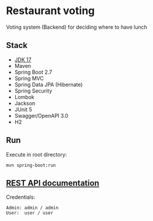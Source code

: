 # Restaurant voting
Voting system (Backend) for deciding where to have lunch


## Stack
- [JDK 17](http://jdk.java.net/17/)
- Maven
- Spring Boot 2.7
- Spring MVC
- Spring Data JPA (Hibernate)
- Spring Security
- Lombok
- Jackson
- JUnit 5
- Swagger/OpenAPI 3.0
- H2

## Run
Execute in root directory:
```
mvn spring-boot:run
```

## [REST API documentation](https://restaurant-voting-application.herokuapp.com/swagger-ui.html)  
Credentials:
```
Admin: admin / admin
User:  user / user
```
